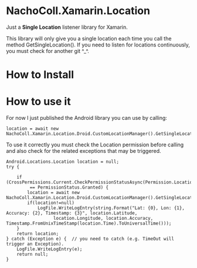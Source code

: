 # NachoColl.Xamarin.Location

Just a **Single Location** listener library for Xamarin. 

This library will only give you a single location each time you call the method GetSingleLocation(). If you need to listen for locations continuously, you must check for another git ^_^.

# How to Install

# How to use it

For now I just published the Android library you can use by calling:

```
location = await new NachoColl.Xamarin.Location.Droid.CustomLocationManager().GetSingleLocation();
```


To use it correctly you must check the Location permission before calling and also check for the related exceptions that may be triggered.

```
Android.Locations.Location location = null;
try {

    if (CrossPermissions.Current.CheckPermissionStatusAsync(Permission.Location).Result 
         == PermissionStatus.Granted) {            
        location = await new NachoColl.Xamarin.Location.Droid.CustomLocationManager().GetSingleLocation();
        if(location!=null)
            LogFile.WriteLogEntry(string.Format("Lat: {0}, Lon: {1}, Accuracy: {2}, Timestamp: {3}", location.Latitude,
                  location.Longitude, location.Accuracy, Timestamp.FromUnixTimeStamp(location.Time).ToUniversalTime()));
    }
    return location;
} catch (Exception e) {  // you need to catch (e.g. TimeOut will trigger an Exception).
    LogFile.WriteLogEntry(e);
    return null;
}
```
